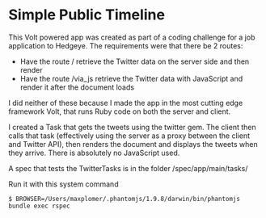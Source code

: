# Simple Public Timeline

This Volt powered app was created as part of a coding challenge for a job application to Hedgeye.  The requirements were that there be 2 routes:

 - Have the route / retrieve the Twitter data on the server side and then render
 - Have the route /via_js retrieve the Twitter data with JavaScript and render it after the document loads

I did neither of these because I made the app in the most cutting edge framework Volt, that runs Ruby code on both the server and client.

I created a Task that gets the tweets using the twitter gem.  The client then calls that task (effectively using the server as a proxy between the client and Twitter API), then renders the document and displays the tweets when they arrive.  There is absolutely no JavaScript used.

A spec that tests the TwitterTasks is in the folder /spec/app/main/tasks/

Run it with this system command

    $ BROWSER=/Users/maxplomer/.phantomjs/1.9.8/darwin/bin/phantomjs bundle exec rspec

